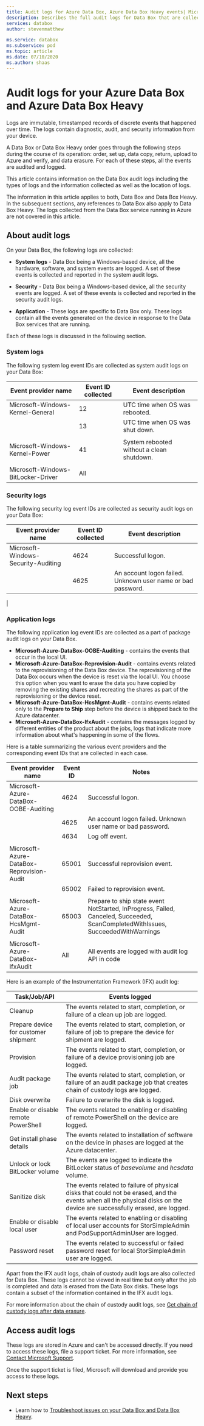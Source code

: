 ```yaml
---
title: Audit logs for Azure Data Box, Azure Data Box Heavy events| Microsoft Docs 
description: Describes the full audit logs for Data Box that are collected at the various stages of your Azure Data Box and Azure Data Box Heavy order.
services: databox
author: stevenmatthew

ms.service: databox
ms.subservice: pod
ms.topic: article
ms.date: 07/10/2020
ms.author: shaas
---
```


# Audit logs for your Azure Data Box and Azure Data Box Heavy

Logs are immutable, timestamped records of discrete events that happened over time. The logs contain diagnostic, audit, and security information from your device.  

A Data Box or Data Box Heavy order goes through the following steps during the course of its operation: order, set up, data copy, return, upload to Azure and verify, and data erasure. For each of these steps, all the events are audited and logged.

This article contains information on the Data Box audit logs including the types of logs and the information collected as well as the location of logs. 

The information in this article applies to both, Data Box and Data Box Heavy. In the subsequent sections, any references to Data Box also apply to Data Box Heavy. The logs collected from the Data Box service running in Azure are not covered in this article. 


## About audit logs 

On your Data Box, the following logs are collected:

- **System logs** - Data Box being a Windows-based device, all the hardware, software, and system events are logged. A set of these events is collected and reported in the system audit logs. 

- **Security** - Data Box being a Windows-based device, all the security events are logged. A set of these events is collected and reported in the security audit logs. 

- **Application** - These logs are specific to Data Box only. These logs contain all the events generated on the device in response to the Data Box services that are running.

Each of these logs is discussed in the following section.

### System logs

The following system log event IDs are collected as system audit logs on your Data Box:

|Event provider name     |Event ID collected   |Event description   |
|-------------------|----------|----------------|
|Microsoft-Windows-Kernel-General|12  |UTC time when OS was rebooted.   |
|                                |13  |UTC time when OS was shut down. |
|    |                              |
|Microsoft-Windows-Kernel-Power  |41  |System rebooted without a clean shutdown.| 
|    |                              |
|Microsoft-Windows-BitLocker-Driver|All|    |

### Security logs

The following security log event IDs are collected as security audit logs on your Data Box:

|Event provider name                   |Event ID collected    |Event description       |
|--------------------------------------|------------|----------|
|Microsoft-Windows-Security-Auditing   |4624        |Successful logon. |
|                                      |4625        |An account logon failed. Unknown user name or bad password. |
|                                     

### Application logs

The following application log event IDs are collected as a part of package audit logs on your Data Box. 	

- **Microsoft-Azure-DataBox-OOBE-Auditing** - contains the events that occur in the local UI. 
- **Microsoft-Azure-DataBox-Reprovision-Audit** - contains events related to the reprovisioning of the Data Box device. The reprovisioning of the Data Box occurs when the device is reset via the local UI. You choose this option when you want to erase the data you have copied by removing the existing shares and recreating the shares as part of the reprovisioning or the device reset.
- **Microsoft-Azure-DataBox-HcsMgmt-Audit** - contains events related only to the **Prepare to Ship** step before the device is shipped back to the Azure datacenter. 
- **Microsoft-Azure-DataBox-IfxAudit** - contains the messages logged by different entities of the product about the jobs, logs that indicate more information about what's happening in some of the flows.

Here is a table summarizing the various event providers and the corresponding event IDs that are collected in each case.

|Event provider name    |Event ID    | Notes |
|-----------------|-----------------|-------------------|
|Microsoft-Azure-DataBox-OOBE-Auditing |4624        |Successful logon.|
|                                      |4625        |An account logon failed. Unknown user name or bad password.|
|                                     |4634        |Log off event.|
|                                   |  | |
|Microsoft-Azure-DataBox-Reprovision-Audit    |65001       |Successful reprovision event.|
|                                                  |65002       |Failed to reprovision event.|
|                                                  |                 |         |
|Microsoft-Azure-DataBox-HcsMgmt-Audit        |65003       |Prepare to ship state event     NotStarted,     InProgress,     Failed,     Canceled,     Succeeded,     ScanCompletedWithIssues,     SucceededWithWarnings          |
|                                                  |                 |     |
|Microsoft-Azure-DataBox-IfxAudit    |All |All events are logged with audit log API in code |

Here is an example of the Instrumentation Framework (IFX) audit log:

|     Task/Job/API                              |     Events logged                                                                                                              | 
|-----------------------------------------------|------------------------------------------------------------------------------------------------------------------------------|
|     Cleanup                                   |     The events related to start, completion, or failure of a clean up job are logged. |                                              
|     Prepare device for customer shipment    |     The events related to start, completion, or failure of job to prepare the device for shipment are logged. |
|     Provision                                 |     The events related to start, completion, or failure of a device provisioning job are logged.|
|     Audit   package job                       |     The events related to start, completion, or failure of an audit package job that creates chain of custody logs are logged.|
|     Disk   overwrite                          |     Failure to overwrite the disk is logged.|
|     Enable   or disable remote PowerShell     |     The events related to enabling or disabling of remote PowerShell on the device are logged. |
|     Get   install phase details               |     The events related to installation of software on the device in phases are logged at the Azure datacenter.|
|     Unlock or lock BitLocker volume           |     The events are logged to indicate the BitLocker status of *basevolume* and *hcsdata* volume.|
|     Sanitize disk                              |     The events related to failure of physical disks that could not be erased, and the events when all the physical disks on the device are successfully erased, are logged. |
|     Enable or disable local user               |     The events related to enabling or disabling of local user accounts for StorSimpleAdmin and PodSupportAdminUser are logged.| 
|     Password   reset                          |     The events related to successful or failed password reset for local StorSimpleAdmin user are logged. |


Apart from the IFX audit logs, chain of custody audit logs are also collected for Data Box. These logs cannot be viewed in real time but only after the job is completed and data is erased from the Data Box disks. These logs contain a subset of the information contained in the IFX audit logs.

For more information about the chain of custody audit logs, see [Get chain of custody logs after data erasure](data-box-logs.md#get-chain-of-custody-logs-after-data-erasure).

<!-- write a few lines about order history and link out to the detailed section on order history-->

## Access audit logs

These logs are stored in Azure and can't be accessed directly. If you need to access these logs, file a support ticket. For more information, see [Contact Microsoft Support](data-box-disk-contact-microsoft-support.md). 

Once the support ticket is filed, Microsoft will download and provide you access to these logs.


## Next steps

- Learn how to [Troubleshoot issues on your Data Box and Data Box Heavy](data-box-troubleshoot.md).
